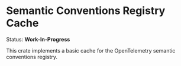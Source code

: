 # Semantic Conventions Registry Cache

Status: **Work-In-Progress**

This crate implements a basic cache for the OpenTelemetry semantic conventions
registry. 